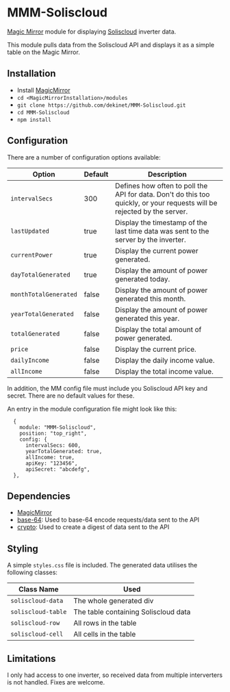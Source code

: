 # MMM-Soliscloud
[Magic Mirror](https://github.com/MichMich/MagicMirror) module for displaying [Soliscloud](https://solis-service.solisinverters.com/en/support/solutions/articles/44002212561-api-access-soliscloud) inverter data.

This module pulls data from the Soliscloud API and displays it as a simple table on the Magic Mirror.

## Installation
* Install [MagicMirror](https://docs.magicmirror.builders/)
* `cd <MagicMirrorInstallation>/modules`
* `git clone https://github.com/dekinet/MMM-Soliscloud.git`
* `cd MMM-Soliscloud`
* `npm install`

## Configuration
There are a number of configuration options available:

| Option               | Default          | Description  |
| ----------------------|-----------------| -------------|
| `intervalSecs`        | 300             | Defines how often to poll the API for data. Don't do this too quickly, or your requests will be rejected by the server. |
| `lastUpdated`         | true            | Display the timestamp of the last time data was sent to the server by the inverter. |
| `currentPower`        | true            | Display the current power generated. |
| `dayTotalGenerated`   | true            | Display the amount of power generated today. |
| `monthTotalGenerated` | false           | Display the amount of power generated this month. |
| `yearTotalGenerated`  | false           | Display the amount of power generated this year. |
| `totalGenerated`      | false           | Display the total amount of power generated. |
| `price`               | false           | Display the current price. |
| `dailyIncome`         | false           | Display the daily income value. |
| `allIncome`           | false           | Display the total income value. |

In addition, the MM config file must include you Soliscloud API key and secret. There are no default values for these.

An entry in the module configuration file might look like this:
```
  {
    module: "MMM-Soliscloud",
    position: "top_right",
    config: {
      intervalSecs: 600,
      yearTotalGenerated: true,
      allIncome: true,
      apiKey: "123456",
      apiSecret: "abcdefg",
  },
```

## Dependencies
* [MagicMirror](https://github.com/MichMich/MagicMirror)
* [base-64](https://www.npmjs.com/package/base-64): Used to base-64 encode requests/data sent to the API
* [crypto](https://www.npmjs.com/package/crypto): Used to create a digest of data sent to the API

## Styling
A simple `styles.css` file is included. The generated data utilises the following classes:

| Class Name                | Used |
| --------------------------|------|
| `soliscloud-data`         | The whole generated div |
| `soliscloud-table`        | The table containing Soliscloud data |
| `soliscloud-row`          | All rows in the table |
| `soliscloud-cell`         | All cells in the table |

## Limitations
I only had access to one inverter, so received data from multiple interverters is not  handled. Fixes are welcome.
